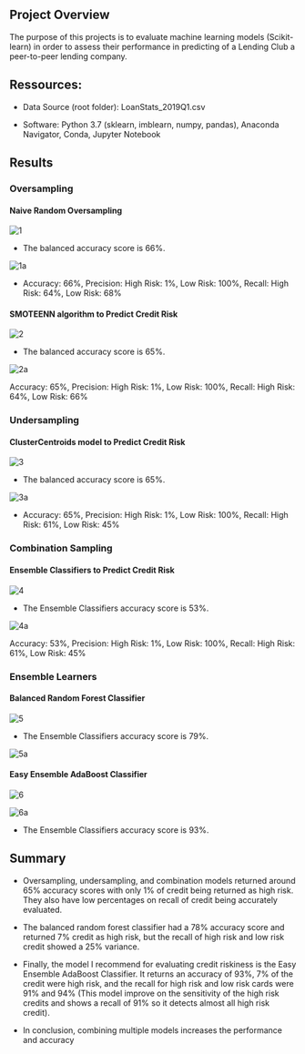 ## Project Overview

The purpose of this projects is to evaluate machine learning models (Scikit-learn) in order to assess their performance in predicting of a Lending Club a peer-to-peer lending company.

## Ressources:

- Data Source (root folder): LoanStats_2019Q1.csv

- Software: Python 3.7 (sklearn, imblearn, numpy, pandas), Anaconda Navigator, Conda, Jupyter Notebook

## Results

### Oversampling

#### Naive Random Oversampling

![1](img/1.png)

- The balanced accuracy score is 66%.

![1a](img/1a.png)

- Accuracy: 66%, Precision: High Risk: 1%, Low Risk: 100%, Recall: High Risk: 64%, Low Risk: 68%

#### SMOTEENN algorithm to Predict Credit Risk

![2](img/2.png)

- The balanced accuracy score is 65%.

![2a](img/2a.png)

Accuracy: 65%, Precision: High Risk: 1%, Low Risk: 100%, Recall: High Risk: 64%, Low Risk: 66%

### Undersampling

#### ClusterCentroids model to Predict Credit Risk

![3](img/3.png)

- The balanced accuracy score is 65%.

![3a](img/3a.png)

- Accuracy: 65%, Precision: High Risk: 1%, Low Risk: 100%, Recall: High Risk: 61%, Low Risk: 45%

### Combination Sampling

#### Ensemble Classifiers to Predict Credit Risk

![4](img/4.png)

- The Ensemble Classifiers accuracy score is 53%.

![4a](img/4a.png)

Accuracy: 53%, Precision: High Risk: 1%, Low Risk: 100%, Recall: High Risk: 61%, Low Risk: 45%

### Ensemble Learners

#### Balanced Random Forest Classifier

![5](img/5.png)

- The Ensemble Classifiers accuracy score is 79%.

![5a](img/5a.png)

#### Easy Ensemble AdaBoost Classifier

![6](img/6.png)

![6a](img/6a.png)

- The Ensemble Classifiers accuracy score is 93%.

## Summary

- Oversampling, undersampling, and combination models returned around 65% accuracy scores with only 1% of credit being returned as high risk. They also have low percentages on recall of credit being accurately evaluated.

- The balanced random forest classifier had a 78% accuracy score and returned 7% credit as high risk, but the recall of high risk and low risk credit showed a 25% variance.

- Finally, the model I recommend for evaluating credit riskiness is the Easy Ensemble AdaBoost Classifier. It returns an accuracy of 93%, 7% of the credit were high risk, and the recall for high risk and low risk cards were 91% and 94% (This model improve on the sensitivity of the high risk credits and shows a recall of 91% so it detects almost all high risk credit).

- In conclusion, combining multiple models increases the performance and accuracy
